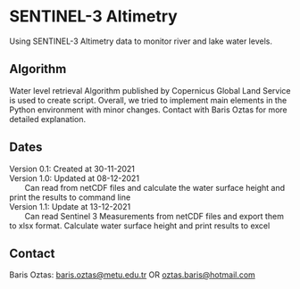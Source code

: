 # SENTINEL-3 Altimetry

Using SENTINEL-3 Altimetry data to monitor river and lake water levels. 

## Algorithm
Water level retrieval Algorithm published by Copernicus Global Land Service is used to create script. Overall, we tried to implement main elements in the Python environment with minor changes. Contact with Baris Oztas for more detailed explanation.

## Dates
Version 0.1: Created at 30-11-2021 \
Version 1.0: Updated at 08-12-2021 \
&nbsp;&nbsp;&nbsp;&nbsp;&nbsp;&nbsp; Can read from netCDF files and calculate the water surface height and print the results to command line \
Version 1.1: Update at 13-12-2021 \
&nbsp;&nbsp;&nbsp;&nbsp;&nbsp;&nbsp; Can read Sentinel 3 Measurements from netCDF files and export them to xlsx format. Calculate water surface height and print results to excel 


## Contact
Baris Oztas: baris.oztas@metu.edu.tr OR oztas.baris@hotmail.com
